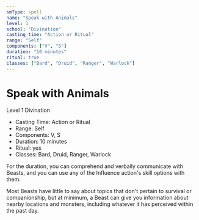 ```yaml
---
smType: spell
name: "Speak with Animals"
level: 1
school: "Divination"
casting_time: "Action or Ritual"
range: "Self"
components: ["V", "S"]
duration: "10 minutes"
ritual: true
classes: ["Bard", "Druid", "Ranger", "Warlock"]
---
```


# Speak with Animals
Level 1 Divination

- Casting Time: Action or Ritual
- Range: Self
- Components: V, S
- Duration: 10 minutes
- Ritual: yes
- Classes: Bard, Druid, Ranger, Warlock

For the duration, you can comprehend and verbally communicate with Beasts, and you can use any of the Influence action's skill options with them.

Most Beasts have little to say about topics that don't pertain to survival or companionship, but at minimum, a Beast can give you information about nearby locations and monsters, including whatever it has perceived within the past day.
